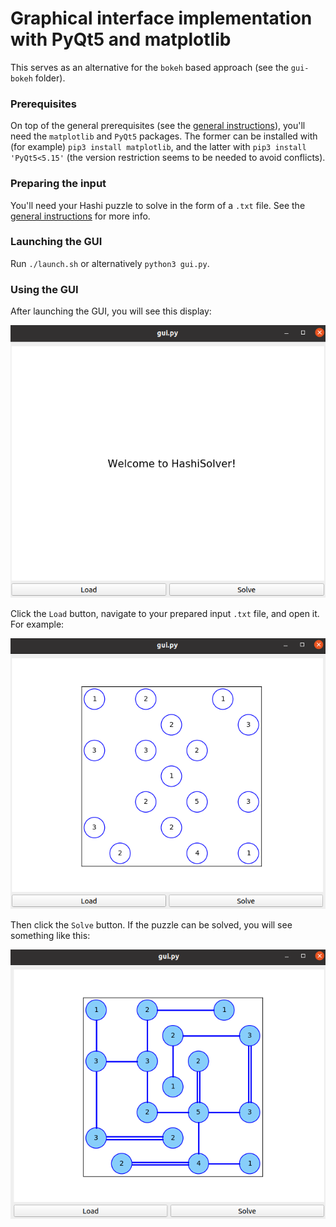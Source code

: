 # Graphical interface implementation with PyQt5 and matplotlib

This serves as an alternative for the `bokeh` based approach (see the `gui-bokeh` folder).

### Prerequisites
On top of the general prerequisites (see the [general instructions](https://github.com/LukaLambrecht/HashiSolver)), you'll need the `matplotlib` and `PyQt5` packages.
The former can be installed with (for example) `pip3 install matplotlib`, and the latter with `pip3 install 'PyQt5<5.15'` (the version restriction seems to be needed to avoid conflicts).

### Preparing the input
You'll need your Hashi puzzle to solve in the form of a `.txt` file.
See the [general instructions](https://github.com/LukaLambrecht/HashiSolver) for more info.

### Launching the GUI
Run `./launch.sh` or alternatively `python3 gui.py`.

### Using the GUI
After launching the GUI, you will see this display:

![](../docs/gui-pyqt5/welcome.png)

Click the `Load` button, navigate to your prepared input `.txt` file, and open it. For example:

![](../docs/gui-pyqt5/initial.png)

Then click the `Solve` button. If the puzzle can be solved, you will see something like this:

![](../docs/gui-pyqt5/solved.png)
